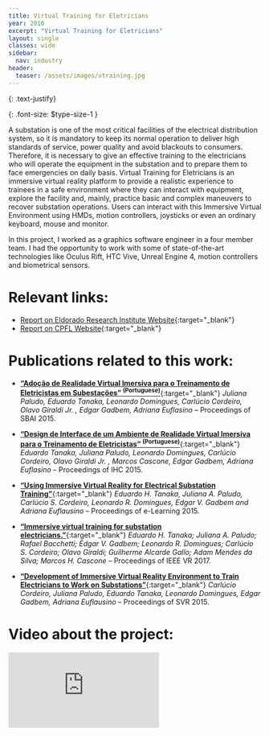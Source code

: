 ```yaml
---
title: Virtual Training for Eletricians
year: 2016
excerpt: "Virtual Training for Eletricians"
layout: single
classes: wide
sidebar:
  nav: industry
header:
  teaser: /assets/images/vtraining.jpg
---
```


{: .text-justify}

{: .font-size: $type-size-1 }

A substation is one of the most critical facilities of the electrical distribution system, so it is mandatory to keep its normal operation to deliver high standards of service, power quality and avoid blackouts to consumers. Therefore, it is necessary to give an effective training to the electricians who will operate the equipment in the substation and to prepare them to face emergencies on daily basis. Virtual Training for Eletricians is an immersive virtual reality platform to provide a realistic experience to trainees in a safe environment where they can interact with equipment, explore the facility and, mainly, practice basic and complex maneuvers to recover substation operations. Users can interact with this Immersive Virtual Environment using HMDs, motion controllers, joysticks or even an ordinary keyboard, mouse and monitor.

In this project, I worked as a graphics software engineer in a four member team. I had the opportunity to work with some of state-of-the-art technologies like Oculus Rift, HTC Vive, Unreal Engine 4, motion controllers and biometrical sensors.

# Relevant links:

* [Report on Eldorado Research Institute Website](https://www.eldorado.org.br/blog/realidade-virtual-como-essa-tecnologia-transforma-os-treinamentos-de-capacitacao/){:target="_blank"}
* [Report on CPFL Website](https://www.cpfl.com.br/energias-sustentaveis/inovacao/projetos/Paginas/de3005-treinamento-virtual.aspx){:target="_blank"}

# Publications related to this work:

* [**“Adoção de Realidade Virtual Imersiva para o Treinamento de Eletricistas em Subestações” <sup>(Portuguese)</sup>**](http://www.sbai2015.dca.ufrn.br/download/artigo/240){:target="_blank"}
*Juliana Paludo, Eduardo Tanaka, Leonardo Domingues, Carlúcio Cordeiro, Olavo Giraldi Jr. , Edgar Gadbem, Adriana Euflasino* – Proceedings of SBAI 2015.

* [**“Design de Interface de um Ambiente de Realidade Virtual Imersiva para o Treinamento de Eletricistas” <sup>(Portuguese)</sup>**](https://dl.acm.org/doi/10.1145/3148456.3148492){:target="_blank"}
*Eduardo Tanaka, Juliana Paludo, Leonardo Domingues, Carlúcio Cordeiro, Olavo Giraldi Jr. , Marcos Cascone, Edgar Gadbem, Adriana Euflasino* – Proceedings of IHC 2015.

* [**“Using Immersive Virtual Reality for Electrical Substation Training”**](https://files.eric.ed.gov/fulltext/ED562456.pdf){:target="_blank"}
*Eduardo H. Tanaka, Juliana A. Paludo, Carlúcio S. Cordeiro, Leonardo R. Domingues, Edgar V. Gadbem and Adriana Euflausino* – Proceedings of e-Learning 2015.

* [**“Immersive virtual training for substation electricians.”**](https://ieeexplore.ieee.org/document/7892374){:target="_blank"}
*Eduardo H. Tanaka; Juliana A. Paludo; Rafael Bacchetti; Edgar V. Gadbem; Leonardo R. Domingues; Carlúcio S. Cordeiro; Olavo Giraldi; Guilherme Alcarde Gallo; Adam Mendes da Silva; Marcos H. Cascone* – Proceedings of IEEE VR 2017.

* [**“Development of Immersive Virtual Reality Environment to Train Electricians to Work on Substations”**](https://ieeexplore.ieee.org/document/7300740){:target="_blank"}
*Carlúcio Cordeiro, Juliana Paludo, Eduardo Tanaka, Leonardo Domingues, Edgar Gadbem, Adriana Euflausino* – Proceedings of SVR 2015.

# Video about the project:
<iframe src="https://www.youtube.com/embed/T7UIjpXK21M" frameborder="0"></iframe>
